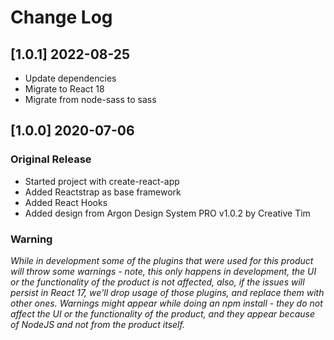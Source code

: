 # Change Log

## [1.0.1] 2022-08-25

- Update dependencies
- Migrate to React 18
- Migrate from node-sass to sass

## [1.0.0] 2020-07-06

### Original Release

- Started project with create-react-app
- Added Reactstrap as base framework
- Added React Hooks
- Added design from Argon Design System PRO v1.0.2 by Creative Tim

### Warning

_While in development some of the plugins that were used for this product will throw some warnings - note, this only happens in development, the UI or the functionality of the product is not affected, also, if the issues will persist in React 17, we'll drop usage of those plugins, and replace them with other ones. Warnings might appear while doing an npm install - they do not affect the UI or the functionality of the product, and they appear because of NodeJS and not from the product itself._
